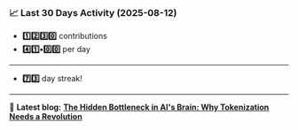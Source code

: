 <!--START_STATS-->
### 📈 Last 30 Days Activity (2025-08-12)  
- **1️⃣2️⃣3️⃣0️⃣** contributions  
- **4️⃣1️⃣•0️⃣0️⃣** per day
---
- **7️⃣3️⃣** day streak!
---
📝 **Latest blog:** [**The Hidden Bottleneck in AI's Brain: Why Tokenization Needs a Revolution**](https://andriak.com/blog/tokenization-revolution)
<!--END_STATS-->
